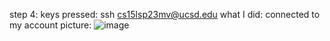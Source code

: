 step 4:
keys pressed: ssh cs15lsp23mv@ucsd.edu<enter>
what I did: connected to my account
picture: ![image]("login.png")
